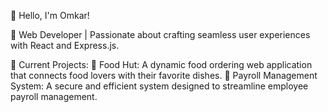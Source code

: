👋 Hello, I'm Omkar!

🌟 Web Developer | Passionate about crafting seamless user experiences with React and Express.js.

🔭 Current Projects:
🍔 Food Hut: A dynamic food ordering web application that connects food lovers with their favorite dishes.
💼 Payroll Management System: A secure and efficient system designed to streamline employee payroll management.
